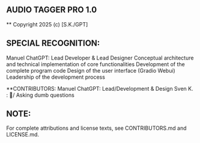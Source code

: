 ## AUDIO TAGGER PRO  1.0
** Copyright 2025 (c) [S.K./GPT]

## SPECIAL RECOGNITION:
Manuel ChatGPT: Lead Developer & Lead Designer
Conceptual architecture and technical implementation of core functionalities
Development of the complete program code
Design of the user interface (Gradio Webui)
Leadership of the development process

**CONTRIBUTORS:
Manuel ChatGPT: Lead/Development & Design
Sven K.               : 🐒/  Asking dumb questions

## NOTE:
For complete attributions and license texts, see CONTRIBUTORS.md and LICENSE.md.


